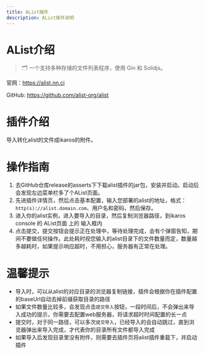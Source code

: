 ```yaml
---
title: AList插件
description: AList插件说明
---
```


# AList介绍

> 🗂️ 一个支持多种存储的文件列表程序，使用 Gin 和 Solidjs。

官网：<https://alist.nn.ci>

GitHub: <https://github.com/alist-org/alist>

# 插件介绍

导入转化alist的文件成ikaros的附件。

# 操作指南

1. 去GitHub仓库release的asserts下下载alist插件的jar包，安装并启动。启动后会发现左边菜单栏多了个AList页面。
2. 先进插件详情页，然后点击基本配置，输入您部署的alist的地址，格式：`http(s)://alist.domain.com`、用户名和密码，然后保存。
3. 进入你的alist实例，进入要导入的目录，然后复制浏览器路径，到ikaros console 的 AList页面 上的 输入框内
4. 点击提交，提交按钮会提示正在处理中，等待处理完成，会有个弹窗告知，期间不要做任何操作。此处耗时视您输入的alist目录下的文件数量而定，数量越多越耗时，如果提示响应超时，不用担心，服务器有正常在处理。

# 温馨提示

- 导入时，可以从alist的对应目录的浏览器复制链接，插件会根据你在插件配置的baseUrl自动去掉前缀获取目录的路径
- 如果文件数量比较多，会发现点击`提交导入`按钮，一段时间后，不会弹出来导入成功的提示，你需要去配置web服务器，将请求超时时间配置的长一点
- 提交时，对于同一路径，可以多次`提交导入`，已经导入的会自动跳过，直到浏览器弹出来导入完成，才代表你的目录所有文件都导入完成
- 如果导入后发现目录里没有附件，则需要去插件页将alist插件重载下，并启动插件

